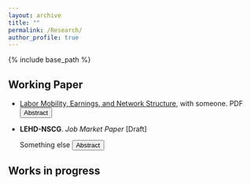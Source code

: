 ```yaml
---
layout: archive
title: ""
permalink: /Research/
author_profile: true
---
```


{% include base_path %}


## Working Paper
* [Labor Mobility, Earnings, and Network Structure](https://SteveShelnanMa.github.io/workingpaper/AKM.pdf), with someone. PDF
  <button class="abstract-button" onclick="toggleAbstract()">Abstract</button>
  <div class="abstract-content" style="display:none;">
    <p>
      Here is the first abstract of the paper. 
    </p>
  </div>

* __LEHD-NSCG__. _Job Market Paper_ [Draft]

  Something else 
  <button class="abstract-button" onclick="toggleAbstract()">Abstract</button>
  <div class="abstract-content" style="display:none;">
    <p>
      Here is the abstract of the paper. This paper studies this and that using the data bla. I document that this and that and set a model to do this.
    </p>
  </div>

## Works in progress


<script>
function toggleAbstract() {
  var content = document.querySelector('.abstract-content');
  if (content.style.display === "none") {
    content.style.display = "block";
  } else {
    content.style.display = "none";
  }
}
</script>
